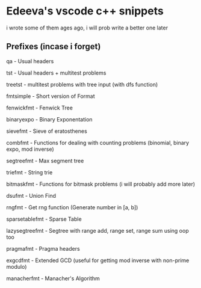 # Edeeva's vscode c++ snippets

i wrote some of them ages ago, i will prob write a better one later

## Prefixes (incase i forget)

qa - Usual headers

tst - Usual headers + multitest problems

treetst - multitest problems with tree input (with dfs function)

fmtsimple - Short version of Format

fenwickfmt - Fenwick Tree

binaryexpo - Binary Exponentation

sievefmt - Sieve of eratosthenes

combfmt - Functions for dealing with counting problems (binomial, binary expo, mod inverse)

segtreefmt - Max segment tree

triefmt - String trie

bitmaskfmt - Functions for bitmask problems (i will probably add more later)

dsufmt - Union Find

rngfmt - Get rng function (Generate number in [a, b])

sparsetablefmt - Sparse Table

lazysegtreefmt - Segtree with range add, range set, range sum using oop too

pragmafmt - Pragma headers

exgcdfmt - Extended GCD (useful for getting mod inverse with non-prime modulo)

manacherfmt - Manacher's Algorithm

